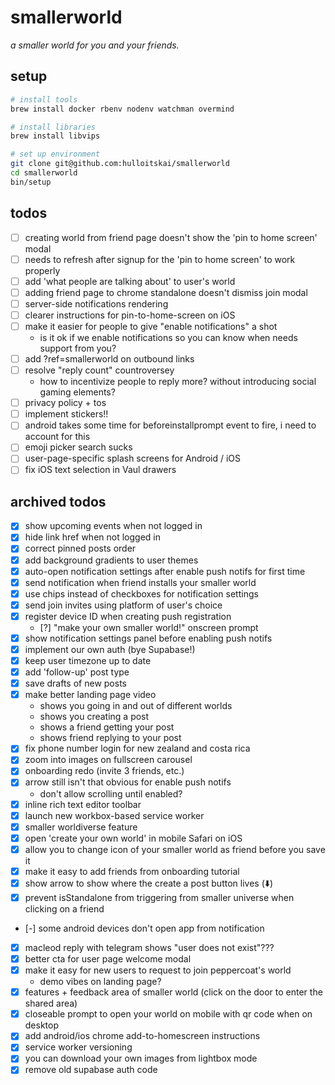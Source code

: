 # smallerworld

_a smaller world for you and your friends._

## setup

```bash
# install tools
brew install docker rbenv nodenv watchman overmind

# install libraries
brew install libvips

# set up environment
git clone git@github.com:hulloitskai/smallerworld
cd smallerworld
bin/setup
```

## todos

- [ ] creating world from friend page doesn't show the 'pin to home screen'
      modal
- [ ] needs to refresh after signup for the 'pin to home screen' to work
      properly
- [ ] add 'what people are talking about' to user's world
- [ ] adding friend page to chrome standalone doesn't dismiss join modal
- [ ] server-side notifications rendering
- [ ] clearer instructions for pin-to-home-screen on iOS
- [ ] make it easier for people to give "enable notifications" a shot
  - is it ok if we enable notifications so you can know when <user> needs
    support from you?
- [ ] add ?ref=smallerworld on outbound links
- [ ] resolve "reply count" countroversey
  - how to incentivize people to reply more? without introducing social gaming
    elements?
- [ ] privacy policy + tos
- [ ] implement stickers!!
- [ ] android takes some time for beforeinstallprompt event to fire, i need to
      account for this
- [ ] emoji picker search sucks
- [ ] user-page-specific splash screens for Android / iOS
- [ ] fix iOS text selection in Vaul drawers

## archived todos

- [x] show upcoming events when not logged in
- [x] hide link href when not logged in
- [x] correct pinned posts order
- [x] add background gradients to user themes
- [x] auto-open notification settings after enable push notifs for first time
- [x] send notification when friend installs your smaller world
- [x] use chips instead of checkboxes for notification settings
- [x] send join invites using platform of user's choice
- [x] register device ID when creating push registration
  - [?] "make your own smaller world!" onscreen prompt
- [x] show notification settings panel before enabling push notifs
- [x] implement our own auth (bye Supabase!)
- [x] keep user timezone up to date
- [x] add 'follow-up' post type
- [x] save drafts of new posts
- [x] make better landing page video
  - shows you going in and out of different worlds
  - shows you creating a post
  - shows a friend getting your post
  - shows friend replying to your post
- [x] fix phone number login for new zealand and costa rica
- [x] zoom into images on fullscreen carousel
- [x] onboarding redo (invite 3 friends, etc.)
- [x] arrow still isn't that obvious for enable push notifs
  - don't allow scrolling until enabled?
- [x] inline rich text editor toolbar
- [x] launch new workbox-based service worker
- [x] smaller worldiverse feature
- [x] open 'create your own world' in mobile Safari on iOS
- [x] allow you to change icon of your smaller world as friend before you save
      it
- [x] make it easy to add friends from onboarding tutorial
- [x] show arrow to show where the create a post button lives (⬇️)
- [x] prevent isStandalone from triggering from smaller universe when clicking
      on a friend
- [-] some android devices don't open app from notification
- [x] macleod reply with telegram shows "user does not exist"???
- [x] better cta for user page welcome modal
- [x] make it easy for new users to request to join peppercoat's world
  - demo vibes on landing page?
- [x] features + feedback area of smaller world (click on the door to enter
      the shared area)
- [x] closeable prompt to open your world on mobile with qr code when on desktop
- [x] add android/ios chrome add-to-homescreen instructions
- [x] service worker versioning
- [x] you can download your own images from lightbox mode
- [x] remove old supabase auth code
